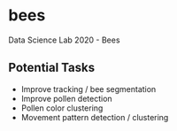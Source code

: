 # bees
Data Science Lab 2020 - Bees

## Potential Tasks
- Improve tracking / bee segmentation
- Improve pollen detection
- Pollen color clustering
- Movement pattern detection / clustering





